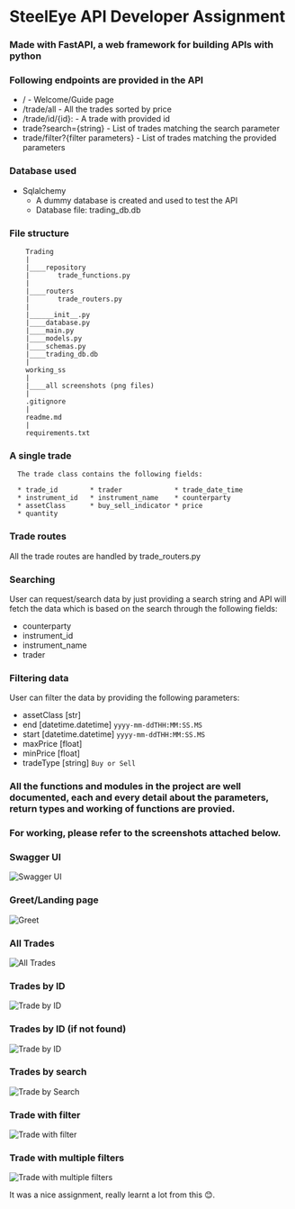 # SteelEye API Developer Assignment

### Made with FastAPI, a web framework for building APIs with python

### Following endpoints are provided in the API
* / - Welcome/Guide page
* /trade/all - All the trades sorted by price
* /trade/id/{id}: - A trade with provided id
* trade?search={string} - List of trades matching the search parameter
* trade/filter?{filter parameters} - List of trades matching the provided parameters

### Database used
* Sqlalchemy
  * A dummy database is created and used to test the API
  * Database file: trading_db.db


### File structure

```
    Trading
    |
    |____repository
    |       trade_functions.py
    |
    |____routers
    |       trade_routers.py
    |
    |______init__.py
    |____database.py
    |____main.py
    |____models.py
    |____schemas.py
    |____trading_db.db
    |
    working_ss
    |
    |____all screenshots (png files)
    |
    .gitignore
    |
    readme.md
    |
    requirements.txt

```

### A single trade
```
  The trade class contains the following fields:

  * trade_id        * trader             * trade_date_time
  * instrument_id   * instrument_name    * counterparty
  * assetClass      * buy_sell_indicator * price
  * quantity
```

### Trade routes
All the trade routes are handled by trade_routers.py

### Searching
User can request/search data by just providing a search string and API will fetch the data which is based on the search through the following fields:
    
* counterparty
* instrument_id
* instrument_name
* trader

### Filtering data
User can filter the data by providing the following parameters:

* assetClass [str]
* end [datetime.datetime] `yyyy-mm-ddTHH:MM:SS.MS`
* start [datetime.datetime] `yyyy-mm-ddTHH:MM:SS.MS`
* maxPrice [float]
* minPrice [float]
* tradeType [string] `Buy or Sell`

### All the functions and modules in the project are well documented, each and every detail about the parameters, return types and working of functions are provied.


### For working, please refer to the screenshots attached below.

### Swagger UI

![Swagger UI](https://github.com/RPSingh0/SteelEyeAssignment/blob/master/working_ss/swaggerUI.png)

### Greet/Landing page

![Greet](https://github.com/RPSingh0/SteelEyeAssignment/blob/master/working_ss/greet.png)

### All Trades

![All Trades](https://github.com/RPSingh0/SteelEyeAssignment/blob/master/working_ss/all_trade_price_sorted.png)

### Trades by ID

![Trade by ID](https://github.com/RPSingh0/SteelEyeAssignment/blob/master/working_ss/trade_by_id.png)

### Trades by ID (if not found)

![Trade by ID](https://github.com/RPSingh0/SteelEyeAssignment/blob/master/working_ss/trade_with_id_not_found.png)

### Trades by search

![Trade by Search](https://github.com/RPSingh0/SteelEyeAssignment/blob/master/working_ss/trade_with_search.png)

### Trade with filter

![Trade with filter](https://github.com/RPSingh0/SteelEyeAssignment/blob/master/working_ss/trade_filter.png)

### Trade with multiple filters

![Trade with multiple filters](https://github.com/RPSingh0/SteelEyeAssignment/blob/master/working_ss/trade_filter_multiple_params.png)

It was a nice assignment, really learnt a lot from this 😊.